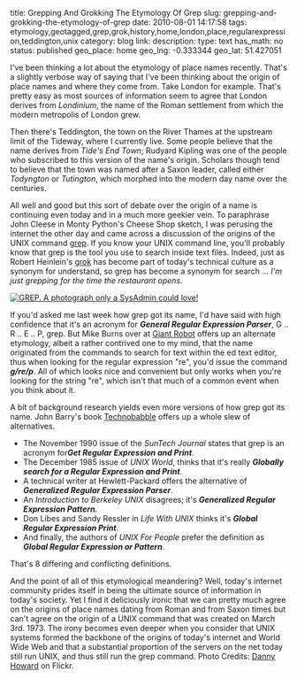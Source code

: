 title: Grepping And Grokking The Etymology Of Grep
slug: grepping-and-grokking-the-etymology-of-grep
date: 2010-08-01 14:17:58
tags: etymology,geotagged,grep,grok,history,home,london,place,regularexpression,teddington,unix
category: blog
link: 
description: 
type: text
has_math: no
status: published
geo_place: home
geo_lng: -0.333344
geo_lat: 51.427051

I've been thinking a lot about the etymology of place names recently. That's a slightly verbose way of saying that I've been thinking about the origin of place names and where they come from. Take London for example. That's pretty easy as most sources of information seem to agree that London derives from *Londinium*, the name of the Roman settlement from which the modern metropolis of London grew.

Then there's Teddington, the town on the River Thames at the upstream limit of the Tideway, where I currently live. Some people believe that the name derives from *Tide's End Town*; Rudyard Kipling was one of the people who subscribed to this version of the name's origin. Scholars though tend to believe that the town was named after a Saxon leader, called either *Todyngton* or *Tutington*, which morphed into the modern day name over the centuries.

<!-- TEASER_END -->

All well and good but this sort of debate over the origin of a name is continuing even today and in a much more geekier vein. To paraphrase John Cleese in Monty Python's Cheese Shop sketch, I was perusing the internet the other day and came across a discussion of the origins of the UNIX command [grep](http://www.gnu.org/software/grep/manual/ "http://www.gnu.org/software/grep/manual/"). If you know your UNIX command line, you'll probably know that grep is the tool you use to search inside text files. Indeed, just as Robert Heinlein's [grok](http://en.wikipedia.org/wiki/Grok "http://en.wikipedia.org/wiki/Grok") has become part of today's technical culture as a synonym for understand, so grep has become a synonym for search ... *I'm just grepping for the time the restaurant opens*.

[![GREP. A photograph only a SysAdmin could love!](http://farm1.static.flickr.com/5/9442491_f718b41e21_d.jpg)](http://www.flickr.com/photos/dannyman/9442491/ "GREP. A photograph only a SysAdmin could love!")

If you'd asked me last week how grep got its name, I'd have said with high confidence that it's an acronym for ***General Regular Expression Parser***, G .. R .. E .. P, grep. But Mike Burns over at [Giant Robot](http://robots.thoughtbot.com/post/871533965/how-grep-got-its-name "http://robots.thoughtbot.com/post/871533965/how-grep-got-its-name") offers up an alternate etymology, albeit a rather contrived one to my mind, that the name originated from the commands to search for text within the ed text editor, thus when looking for the regular expression "re", you'd issue the command ***g/re/p***. All of which looks nice and convenient but only works when you're looking for the string "re", which isn't that much of a common event when you think about it.

A bit of background research yields even more versions of how grep got its name. John Barry's book [Technobabble](http://www.amazon.co.uk/Technobabble-J-Barry/dp/0262521822/ "http://www.amazon.co.uk/Technobabble-J-Barry/dp/0262521822/") offers up a whole slew of alternatives.


* The November 1990 issue of the *SunTech Journal* states that grep is an acronym for***Get Regular Expression and Print***.
* The December 1985 issue of *UNIX World*, thinks that it's really ***Globally search for a Regular Expression and Print***.
* A technical writer at Hewlett-Packard offers the alternative of ***Generalized Regular Expression Parser***.
* An *Introduction to Berkeley UNIX* disagrees; it's ***Generalized Regular Expression Pattern***.
* Don Libes and Sandy Ressler in *Life With UNIX* thinks it's ***Global Regular Expression Print***.
* And finally, the authors of *UNIX For People* prefer the definition as ***Global Regular Expression or Pattern***.


That's 8 differing and conflicting definitions.

And the point of all of this etymological meandering? Well, today's internet community prides itself in being the ultimate source of information in today's society. Yet I find it deliciously ironic that we can pretty much agree on the origins of place names dating from Roman and from Saxon times but can't agree on the origin of a UNIX command that was created on March 3rd. 1973. The irony becomes even deeper when you consider that UNIX systems formed the backbone of the origins of today's internet and World Wide Web and that a substantial proportion of the servers on the net today still run UNIX, and thus still run the grep command.
Photo Credits: [Danny Howard](http://www.flickr.com/photos/dannyman/9442491/ "http://www.flickr.com/photos/dannyman/9442491/") on Flickr.


